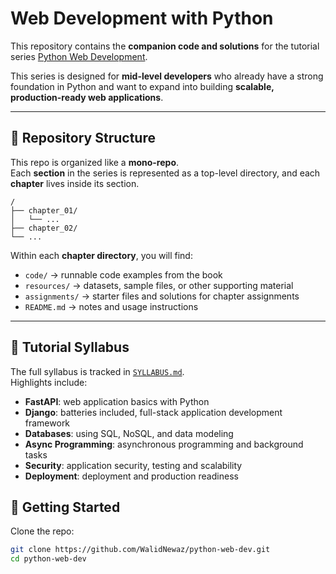 # Web Development with Python

This repository contains the **companion code and solutions** for the tutorial series [Python Web Development](https://www.walidnewaz.com/learn/python-web-dev/).

This series is designed for **mid-level developers** who already have a strong foundation in Python and want to expand into building **scalable, production-ready web applications**.

---

## 📂 Repository Structure

This repo is organized like a **mono-repo**.  
Each **section** in the series is represented as a top-level directory, and each **chapter** lives inside its section.

```
/
├── chapter_01/
│   └── ...
├── chapter_02/
└── ...
````

Within each **chapter directory**, you will find:

- `code/` → runnable code examples from the book
- `resources/` → datasets, sample files, or other supporting material
- `assignments/` → starter files and solutions for chapter assignments
- `README.md` → notes and usage instructions

---

## 📖 Tutorial Syllabus

The full syllabus is tracked in [`SYLLABUS.md`](SYLLABUS.md).  
Highlights include:

- **FastAPI**: web application basics with Python
- **Django**: batteries included, full-stack application development framework
- **Databases**: using SQL, NoSQL, and data modeling
- **Async Programming**: asynchronous programming and background tasks
- **Security**: application security, testing and scalability
- **Deployment**: deployment and production readiness

## 🚀 Getting Started

Clone the repo:

```bash
git clone https://github.com/WalidNewaz/python-web-dev.git
cd python-web-dev
````

